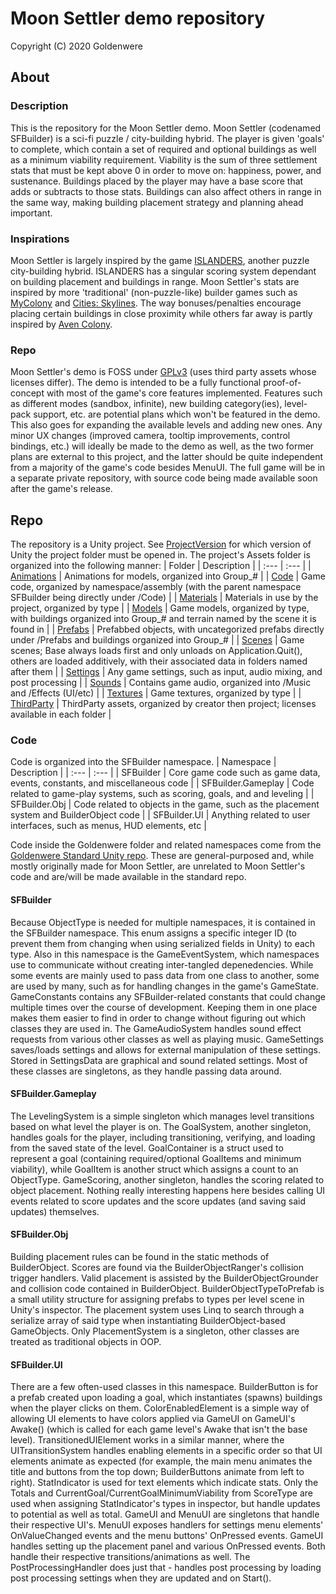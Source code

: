 # Moon Settler demo repository

Copyright (C) 2020 Goldenwere

## About

### Description

This is the repository for the Moon Settler demo. Moon Settler (codenamed SFBuilder) is a sci-fi puzzle / city-building hybrid. The player is given 'goals' to complete, which contain a set of required and optional buildings as well as a minimum viability requirement. Viability is the sum of three settlement stats that must be kept above 0 in order to move on: happiness, power, and sustenance. Buildings placed by the player may have a base score that adds or subtracts to those stats. Buildings can also affect others in range in the same way, making building placement strategy and planning ahead important.

### Inspirations

Moon Settler is largely inspired by the game [ISLANDERS](https://en.wikipedia.org/wiki/Islanders_(video_game)), another puzzle city-building hybrid. ISLANDERS has a singular scoring system dependant on building placement and buildings in range. Moon Settler's stats are inspired by more 'traditional' (non-puzzle-like) builder games such as [MyColony](https://www.apewebapps.com/my-colony/) and [Cities: Skylines](https://en.wikipedia.org/wiki/Cities:_Skylines). The way bonuses/penalties encourage placing certain buildings in close proximity while others far away is partly inspired by [Aven Colony](http://avencolony.com/).

### Repo

Moon Settler's demo is FOSS under [GPLv3](LICENSE.md) (uses third party assets whose licenses differ). The demo is intended to be a fully functional proof-of-concept with most of the game's core features implemented. Features such as different modes (sandbox, infinite), new building category(ies), level-pack support, etc. are potential plans which won't be featured in the demo. This also goes for expanding the available levels and adding new ones. Any minor UX changes (improved camera, tooltip improvements, control bindings, etc.) will ideally be made to the demo as well, as the two former plans are external to this project, and the latter should be quite independent from a majority of the game's code besides MenuUI. The full game will be in a separate private repository, with source code being made available soon after the game's release.

## Repo

The repository is a Unity project. See [ProjectVersion](ProjectSettings/ProjectVersion.txt) for which version of Unity the project folder must be opened in. The project's Assets folder is organized into the following manner:
| Folder | Description |
| :--- | :--- |
| [Animations](Assets/Animations) | Animations for models, organized into Group_# |
| [Code](Assets/Code) | Game code, organized by namespace/assembly (with the parent namespace SFBuilder being directly under /Code) |
| [Materials](Assets/Materials) | Materials in use by the project, organized by type |
| [Models](Assets/Models) | Game models, organized by type, with buildings organized into Group_# and terrain named by the scene it is found in |
| [Prefabs](Assets/Prefabs) | Prefabbed objects, with uncategorized prefabs directly under /Prefabs and buildings organized into Group_# |
| [Scenes](Assets/Scenes) | Game scenes; Base always loads first and only unloads on Application.Quit(), others are loaded additively, with their associated data in folders named after them |
| [Settings](Assets/Settings) | Any game settings, such as input, audio mixing, and post processing |
| [Sounds](Assets/Sounds) | Contains game audio, organized into /Music and /Effects (UI/etc) |
| [Textures](Assets/Textures) | Game textures, organized by type |
| [ThirdParty](Assets/ThirdParty) | ThirdParty assets, organized by creator then project; licenses available in each folder |

### Code

Code is organized into the SFBuilder namespace.
| Namespace | Description |
| :--- | :--- |
| SFBuilder | Core game code such as game data, events, constants, and miscellaneous code |
| SFBuilder.Gameplay | Code related to game-play systems, such as scoring, goals, and and leveling |
| SFBuilder.Obj | Code related to objects in the game, such as the placement system and BuilderObject code |
| SFBuilder.UI | Anything related to user interfaces, such as menus, HUD elements, etc |

Code inside the Goldenwere folder and related namespaces come from the [Goldenwere Standard Unity repo](https://github.com/Goldenwere/GW-Standard-Unity). These are general-purposed and, while mostly originally made for Moon Settler, are unrelated to Moon Settler's code and are/will be made available in the standard repo.

#### SFBuilder

Because ObjectType is needed for multiple namespaces, it is contained in the SFBuilder namespace. This enum assigns a specific integer ID (to prevent them from changing when using serialized fields in Unity) to each type. Also in this namespace is the GameEventSystem, which namespaces use to communicate without creating inter-tangled depenedencies. While some events are mainly used to pass data from one class to another, some are used by many, such as for handling changes in the game's GameState. GameConstants contains any SFBuilder-related constants that could change multiple times over the course of development. Keeping them in one place makes them easier to find in order to change without figuring out which classes they are used in. The GameAudioSystem handles sound effect requests from various other classes as well as playing music. GameSettings saves/loads settings and allows for external manipulation of these settings. Stored in SettingsData are graphical and sound related settings. Most of these classes are singletons, as they handle passing data around.

#### SFBuilder.Gameplay

The LevelingSystem is a simple singleton which manages level transitions based on what level the player is on. The GoalSystem, another singleton, handles goals for the player, including transitioning, verifying, and loading from the saved state of the level. GoalContainer is a struct used to represent a goal (containing required/optional GoalItems and minimum viability), while GoalItem is another struct which assigns a count to an ObjectType. GameScoring, another singleton, handles the scoring related to object placement. Nothing really interesting happens here besides calling UI events related to score updates and the score updates (and saving said updates) themselves.

#### SFBuilder.Obj

Building placement rules can be found in the static methods of BuilderObject. Scores are found via the BuilderObjectRanger's collision trigger handlers. Valid placement is assisted by the BuilderObjectGrounder and collision code contained in BuilderObject. BuilderObjectTypeToPrefab is a small utility structure for assigning prefabs to types per level scene in Unity's inspector. The placement system uses Linq to search through a serialize array of said type when instantiating BuilderObject-based GameObjects. Only PlacementSystem is a singleton, other classes are treated as traditional objects in OOP.

#### SFBuilder.UI

There are a few often-used classes in this namespace. BuilderButton is for a prefab created upon loading a goal, which instantiates (spawns) buildings when the player clicks on them. ColorEnabledElement is a simple way of allowing UI elements to have colors applied via GameUI on GameUI's Awake() (which is called for each game level's Awake that isn't the base level). TransitionedUIElement works in a similar manner, where the UITransitionSystem handles enabling elements in a specific order so that UI elements animate as expected (for example, the main menu animates the title and buttons from the top down; BuilderButtons animate from left to right). StatIndicator is used for text elements which indicate stats. Only the Totals and CurrentGoal/CurrentGoalMinimumViability from ScoreType are used when assigning StatIndicator's types in inspector, but handle updates to potential as well as total. GameUI and MenuUI are singletons that handle their respective UI's. MenuUI exposes handlers for settings menu elements' OnValueChanged events and the menu buttons' OnPressed events. GameUI handles setting up the placement panel and various OnPressed events. Both handle their respective transitions/animations as well. The PostProcessingHandler does just that - handles post processing by loading post processing settings when they are updated and on Start().
